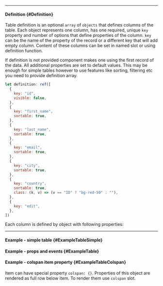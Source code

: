 ___

#### Definition {#Definition}

Table definition is an optional `array` of `objects` that defines columns of the table. Each object represents one column, has one required, unique `key` property and number of options that define properties of the column. `key` can be the name of the property of the record or a different key that will add empty column. Content of these columns can be set in named slot or using definition function.

If definition is not provided component makes one using the first record of the data. All additional properties are set to default values. This may be enough for simple tables however to use features like sorting, filtering etc you need to provide definition array.

```javascript
let definition: ref([
  {
    key: "id",
    visible: false,
  },
  {
    key: "first_name",
    sortable: true,
  },
  {
    key: "last_name",
    sortable: true,
  },
  {
    key: "email",
    sortable: true,
  },
  {
    key: "city",
    sortable: true,
  },
  {
    key: "country",
    sortable: true,
    class: (k, v) => (v == "ID" ? "bg-red-50" : ""),
  },
  {
    key: "edit",
  },
])
```

Each column is defined by object with following properties:

<script setup>
import tableDefinitionProperties from "../components/TableDefinitionProperties.vue"
</script>
<table-definition-properties></table-definition-properties>

---

#### Example - simple table {#ExampleTableSimple}

<example name="ExampleTableSimple" auto-show-code></example>

#### Example - props and events {#ExampleTable}

<example name="ExampleTable"></example>

#### Example - colspan item property {#ExampleTableColspan}

Item can have special property `colspan: {}`. Properties of this object are rendered as full row below item. To render them use `colspan` slot.

<example name="ExampleTableColspan"></example>
